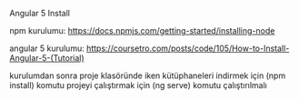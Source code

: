 Angular 5 Install

npm kurulumu: https://docs.npmjs.com/getting-started/installing-node

angular 5 kurulumu: https://coursetro.com/posts/code/105/How-to-Install-Angular-5-(Tutorial)


kurulumdan sonra  proje klasöründe iken kütüphaneleri indirmek için (npm install) komutu projeyi çalıştırmak için (ng serve) komutu çalıştırılmalı
